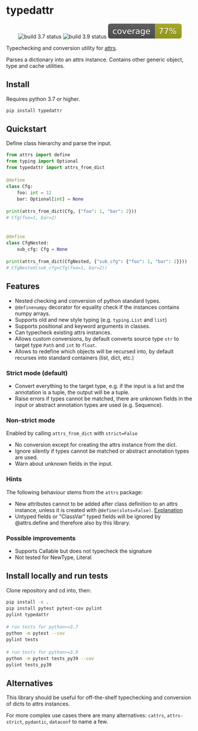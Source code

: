 # typedattr

<p align="center">
<img alt="build 3.7 status" title="build 3.7 status" src="https://img.shields.io/github/actions/workflow/status/gingsi/typedattr/build_py37.yml?branch=main&label=build%203.7">
<img alt="build 3.9 status" title="build 3.9 status" src="https://img.shields.io/github/actions/workflow/status/gingsi/typedattr/build_py39.yml?branch=main&label=build%203.9">
<img alt="coverage" title="coverage" src="static/coverage.svg">
</p>

Typechecking and conversion utility for [attrs](https://www.attrs.org/en/stable/).

Parses a dictionary into an attrs instance. Contains other generic object, type and cache utilities.

## Install

Requires python 3.7 or higher.

```bash
pip install typedattr
```

## Quickstart

Define class hierarchy and parse the input.

~~~python
from attrs import define
from typing import Optional
from typedattr import attrs_from_dict

@define
class Cfg:
    foo: int = 12
    bar: Optional[int] = None

print(attrs_from_dict(Cfg, {"foo": 1, "bar": 2}))
# Cfg(foo=1, bar=2)


@define
class CfgNested:
    sub_cfg: Cfg = None

print(attrs_from_dict(CfgNested, {"sub_cfg": {"foo": 1, "bar": 2}}))
# CfgNested(sub_cfg=Cfg(foo=1, bar=2))
~~~

## Features

* Nested checking and conversion of python standard types.
* `@definenumpy` decorator for equality check if the instances contains numpy arrays.
* Supports old and new style typing (e.g. `typing.List` and `list`)
* Supports positional and keyword arguments in classes.
* Can typecheck existing attrs instances.
* Allows custom conversions, by default converts source type `str` to target type `Path` and
  `int` to `float`.
* Allows to redefine which objects will be recursed into, by default recurses into standard
  containers (list, dict, etc.) 

### Strict mode (default)

* Convert everything to the target type, e.g. if the input is a list and the annotation is a tuple,
  the output will be a tuple.
* Raise errors if types cannot be matched, there are unknown fields in the input or
  abstract annotation types are used (e.g. Sequence).

### Non-strict mode

Enabled by calling `attrs_from_dict` with `strict=False`

* No conversion except for creating the attrs instance from the dict.
* Ignore silently if types cannot be matched or abstract annotation types are used.
* Warn about unknown fields in the input.

### Hints

The following behaviour stems from the `attrs` package:

* New attributes cannot to be added after class definition to an attrs instance,
  unless it is created with `@define(slots=False)`. 
  [Explanation](https://www.attrs.org/en/21.2.0/glossary.html#term-slotted-classes)
* Untyped fields or "ClassVar" typed fields will be ignored by @attrs.define
  and therefore also by this library.

### Possible improvements

* Supports Callable but does not typecheck the signature
* Not tested for NewType, Literal

## Install locally and run tests

Clone repository and cd into, then:

~~~bash
pip install -e .
pip install pytest pytest-cov pylint
pylint typedattr

# run tests for python>=3.7
python -m pytest --cov
pylint tests

# run tests for python>=3.9
python -m pytest tests_py39 --cov
pylint tests_py39
~~~

## Alternatives

This library should be useful for off-the-shelf typechecking and conversion of dicts to
attrs instances.

For more complex use cases there are many alternatives: 
`cattrs`, `attrs-strict`, `pydantic`, `dataconf` to name a few.
